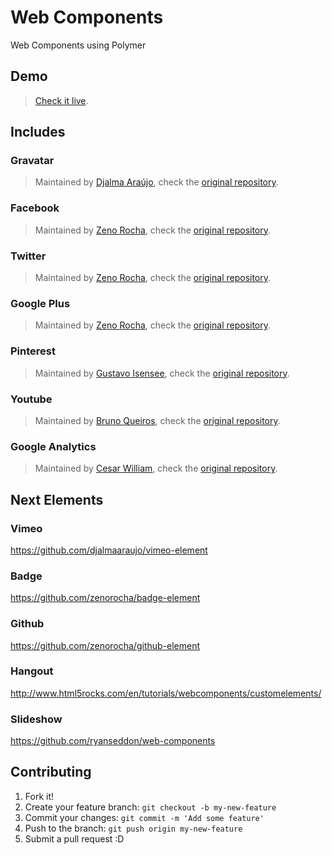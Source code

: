 # Web Components
Web Components using Polymer


## Demo
> [Check it live](http://wallaceerick.github.io/web-components/).

## Includes

### Gravatar
> Maintained by [Djalma Araújo](https://github.com/djalmaaraujo), check the  [original repository](https://github.com/djalmaaraujo/gravatar-element).

### Facebook  
> Maintained by [Zeno Rocha](https://github.com/zenorocha), check the  [original repository](https://github.com/zenorocha/facebook-element).

### Twitter
> Maintained by [Zeno Rocha](https://github.com/zenorocha), check the  [original repository](https://github.com/zenorocha/twitter-element).

### Google Plus 
> Maintained by [Zeno Rocha](https://github.com/zenorocha), check the  [original repository](https://github.com/zenorocha/gplus-element).

### Pinterest
> Maintained by [Gustavo Isensee](https://github.com/gustavoisensee), check the  [original repository](https://github.com/gustavoisensee/pinterest-element).

### Youtube
> Maintained by [Bruno Queiros](https://github.com/brunoqueiros), check the  [original repository](https://github.com/brunoqueiros/youtube-element).

### Google Analytics
> Maintained by [Cesar William](https://github.com/cesarwbr), check the  [original repository](https://github.com/cesarwbr/google-analytics-element).


## Next Elements

### Vimeo
https://github.com/djalmaaraujo/vimeo-element

### Badge
https://github.com/zenorocha/badge-element

### Github
https://github.com/zenorocha/github-element
 
### Hangout
http://www.html5rocks.com/en/tutorials/webcomponents/customelements/

### Slideshow
https://github.com/ryanseddon/web-components

## Contributing

1. Fork it!
2. Create your feature branch: `git checkout -b my-new-feature`
3. Commit your changes: `git commit -m 'Add some feature'`
4. Push to the branch: `git push origin my-new-feature`
5. Submit a pull request :D


